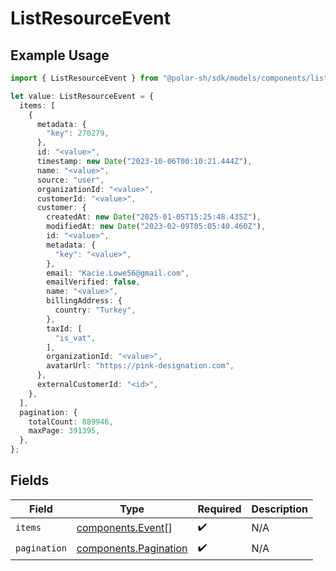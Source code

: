 # ListResourceEvent

## Example Usage

```typescript
import { ListResourceEvent } from "@polar-sh/sdk/models/components/listresourceevent.js";

let value: ListResourceEvent = {
  items: [
    {
      metadata: {
        "key": 270279,
      },
      id: "<value>",
      timestamp: new Date("2023-10-06T00:10:21.444Z"),
      name: "<value>",
      source: "user",
      organizationId: "<value>",
      customerId: "<value>",
      customer: {
        createdAt: new Date("2025-01-05T15:25:48.435Z"),
        modifiedAt: new Date("2023-02-09T05:05:40.460Z"),
        id: "<value>",
        metadata: {
          "key": "<value>",
        },
        email: "Kacie.Lowe56@gmail.com",
        emailVerified: false,
        name: "<value>",
        billingAddress: {
          country: "Turkey",
        },
        taxId: [
          "is_vat",
        ],
        organizationId: "<value>",
        avatarUrl: "https://pink-designation.com",
      },
      externalCustomerId: "<id>",
    },
  ],
  pagination: {
    totalCount: 889946,
    maxPage: 391395,
  },
};
```

## Fields

| Field                                                          | Type                                                           | Required                                                       | Description                                                    |
| -------------------------------------------------------------- | -------------------------------------------------------------- | -------------------------------------------------------------- | -------------------------------------------------------------- |
| `items`                                                        | [components.Event](../../models/components/event.md)[]         | :heavy_check_mark:                                             | N/A                                                            |
| `pagination`                                                   | [components.Pagination](../../models/components/pagination.md) | :heavy_check_mark:                                             | N/A                                                            |